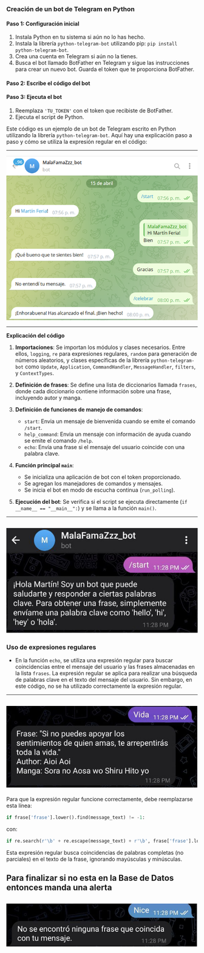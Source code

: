 
### Creación de un bot de Telegram en Python

#### Paso 1: Configuración inicial

1. Instala Python en tu sistema si aún no lo has hecho.
2. Instala la librería `python-telegram-bot` utilizando pip: `pip install python-telegram-bot`.
3. Crea una cuenta en Telegram si aún no la tienes.
4. Busca el bot llamado BotFather en Telegram y sigue las instrucciones para crear un nuevo bot. Guarda el token que te proporciona BotFather.

#### Paso 2: Escribe el código del bot

#### Paso 3: Ejecuta el bot

1. Reemplaza `'TU_TOKEN'` con el token que recibiste de BotFather.
2. Ejecuta el script de Python.

Este código es un ejemplo de un bot de Telegram escrito en Python utilizando la librería `python-telegram-bot`. Aquí hay una explicación paso a paso y cómo se utiliza la expresión regular en el código:

---

![Bot de Telegram](img/4.png)

---

**Explicación del código**

1. **Importaciones**: Se importan los módulos y clases necesarios. Entre ellos, `logging`, `re` para expresiones regulares, `random` para generación de números aleatorios, y clases específicas de la librería `python-telegram-bot` como `Update`, `Application`, `CommandHandler`, `MessageHandler`, `filters`, y `ContextTypes`.

2. **Definición de frases**: Se define una lista de diccionarios llamada `frases`, donde cada diccionario contiene información sobre una frase, incluyendo autor y manga.

3. **Definición de funciones de manejo de comandos**:
   - `start`: Envia un mensaje de bienvenida cuando se emite el comando `/start`.
   - `help_command`: Envia un mensaje con información de ayuda cuando se emite el comando `/help`.
   - `echo`: Envía una frase si el mensaje del usuario coincide con una palabra clave.

4. **Función principal `main`**:
   - Se inicializa una aplicación de bot con el token proporcionado.
   - Se agregan los manejadores de comandos y mensajes.
   - Se inicia el bot en modo de escucha continua (`run_polling`).

5. **Ejecución del bot**: Se verifica si el script se ejecuta directamente (`if __name__ == "__main__":`) y se llama a la función `main()`.

---
![Bot de Telegram](img/1.jpg)
---

### Uso de expresiones regulares

- En la función `echo`, se utiliza una expresión regular para buscar coincidencias entre el mensaje del usuario y las frases almacenadas en la lista `frases`. La expresión regular se aplica para realizar una búsqueda de palabras clave en el texto del mensaje del usuario. Sin embargo, en este código, no se ha utilizado correctamente la expresión regular.
---
![Bot de Telegram](img/2.jpg)
---
Para que la expresión regular funcione correctamente, debe reemplazarse esta línea:
```python
if frase['frase'].lower().find(message_text) != -1:
```
con:
```python
if re.search(r'\b' + re.escape(message_text) + r'\b', frase['frase'].lower()):
```

Esta expresión regular busca coincidencias de palabras completas (no parciales) en el texto de la frase, ignorando mayúsculas y minúsculas.

Para finalizar si no esta en la Base de Datos entonces manda una alerta
---
![Bot de Telegram](img/3.jpg)
---
